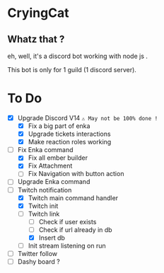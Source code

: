 # CryingCat
## Whatz that ?
eh, well, it's a discord bot working with node js .

This bot is only for 1 guild (1 discord server).

# To Do
- [x] Upgrade Discord V14 `⚠️ May not be 100% done !`
	- [x] Fix a big part of enka
	- [x] Upgrade tickets interactions
	- [x] Make reaction roles working
- [ ] Fix Enka command
	- [x] Fix all ember builder
	- [x] Fix Attachment
	- [ ] Fix Navigation with button action
- [ ] Upgrade Enka command
- [ ] Twitch notification
	- [x] Twitch main command handler
	- [x] Twitch init
	- [ ] Twitch link
		- [ ] Check if user exists
		- [ ] Check if url already in db
		- [x] Insert db
	- [ ] Init stream listening on run
- [ ] Twitter follow
- [ ] Dashy board ?